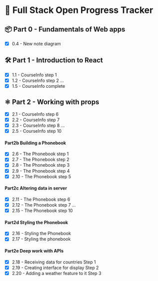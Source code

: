 # 🚀 Full Stack Open Progress Tracker

## 📦 Part 0 - Fundamentals of Web apps
- [x] 0.4 - New note diagram

## 🛠️ Part 1 - Introduction to React
- [x] 1.1 - CourseInfo step 1
- [x] 1.2 - CourseInfo step 2
...
- [x] 1.5 - CourseInfo complete

## ⚛️ Part 2 - Working with props
- [x] 2.1 - CourseInfo step 6
- [x] 2.2 - CourseInfo step 7
- [x] 2.3 - CourseInfo step 8
...
- [x] 2.5 - CourseInfo step 10
      
#### Part2b Building a Phonebook
- [x] 2.6 - The Phonebook step 1
- [x] 2.7 - The Phonebook step 2
- [x] 2.8 - The Phonebook step 3
- [x] 2.9 - The Phonebook step 4
- [x] 2.10 - The Phonebook step 5
#### Part2c Altering data in server
- [x] 2.11 - The Phonebook step 6
- [x] 2.12 - The Phonebook step 7
...
- [x] 2.15 - The Phonebook step 10
#### Part2d Styling the Phonebook
- [x] 2.16 - Styling the Phonebook
- [x] 2.17 - Styling the phonebook
#### Part2e Deep work with APIs
- [x] 2.18 - Receiving data for countries  Step 1
- [x] 2.19 - Creating interface for display  Step 2
- [x] 2.20 - Adding a weather feature to it  Step 3
